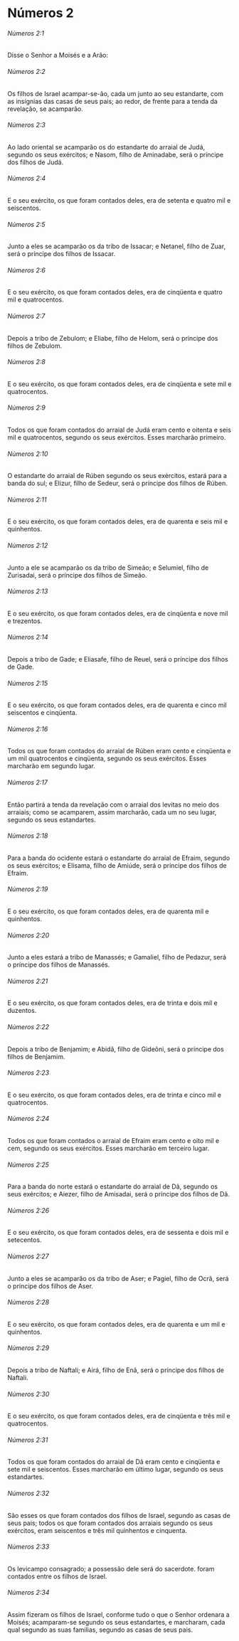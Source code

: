 # Números 2

###### Números 2:1

Disse o Senhor a Moisés e a Arão:

###### Números 2:2

Os filhos de Israel acampar-se-ão, cada um junto ao seu estandarte, com as insígnias das casas de seus pais; ao redor, de frente para a tenda da revelação, se acamparão.

###### Números 2:3

Ao lado oriental se acamparão os do estandarte do arraial de Judá, segundo os seus exércitos; e Nasom, filho de Aminadabe, será o príncipe dos filhos de Judá.

###### Números 2:4

E o seu exército, os que foram contados deles, era de setenta e quatro mil e seiscentos.

###### Números 2:5

Junto a eles se acamparão os da tribo de Issacar; e Netanel, filho de Zuar, será o príncipe dos filhos de Issacar.

###### Números 2:6

E o seu exército, os que foram contados deles, era de cinqüenta e quatro mil e quatrocentos.

###### Números 2:7

Depois a tribo de Zebulom; e Eliabe, filho de Helom, será o príncipe dos filhos de Zebulom.

###### Números 2:8

E o seu exército, os que foram contados deles, era de cinqüenta e sete mil e quatrocentos.

###### Números 2:9

Todos os que foram contados do arraial de Judá eram cento e oitenta e seis mil e quatrocentos, segundo os seus exércitos. Esses marcharão primeiro.

###### Números 2:10

O estandarte do arraial de Rúben segundo os seus exércitos, estará para a banda do sul; e Elizur, filho de Sedeur, será o príncipe dos filhos de Rúben.

###### Números 2:11

E o seu exército, os que foram contados deles, era de quarenta e seis mil e quinhentos.

###### Números 2:12

Junto a ele se acamparão os da tribo de Simeão; e Selumiel, filho de Zurisadai, será o príncipe dos filhos de Simeão.

###### Números 2:13

E o seu exército, os que foram contados deles, era de cinqüenta e nove mil e trezentos.

###### Números 2:14

Depois a tribo de Gade; e Eliasafe, filho de Reuel, será o príncipe dos filhos de Gade.

###### Números 2:15

E o seu exército, os que foram contados deles, era de quarenta e cinco mil seiscentos e cinqüenta.

###### Números 2:16

Todos os que foram contados do arraial de Rúben eram cento e cinqüenta e um mil quatrocentos e cinqüenta, segundo os seus exércitos. Esses marcharão em segundo lugar.

###### Números 2:17

Então partirá a tenda da revelação com o arraial dos levitas no meio dos arraiais; como se acamparem, assim marcharão, cada um no seu lugar, segundo os seus estandartes.

###### Números 2:18

Para a banda do ocidente estará o estandarte do arraial de Efraim, segundo os seus exércitos; e Elisama, filho de Amiúde, será o príncipe dos filhos de Efraim.

###### Números 2:19

E o seu exército, os que foram contados deles, era de quarenta mil e quinhentos.

###### Números 2:20

Junto a eles estará a tribo de Manassés; e Gamaliel, filho de Pedazur, será o príncipe dos filhos de Manassés.

###### Números 2:21

E o seu exército, os que foram contados deles, era de trinta e dois mil e duzentos.

###### Números 2:22

Depois a tribo de Benjamim; e Abidã, filho de Gideôni, será o príncipe dos filhos de Benjamim.

###### Números 2:23

E o seu exército, os que foram contados deles, era de trinta e cinco mil e quatrocentos.

###### Números 2:24

Todos os que foram contados o arraial de Efraim eram cento e oito mil e cem, segundo os seus exércitos. Esses marcharão em terceiro lugar.

###### Números 2:25

Para a banda do norte estará o estandarte do arraial de Dã, segundo os seus exércitos; e Aiezer, filho de Amisadai, será o príncipe dos filhos de Dã.

###### Números 2:26

E o seu exército, os que foram contados deles, era de sessenta e dois mil e setecentos.

###### Números 2:27

Junto a eles se acamparão os da tribo de Aser; e Pagiel, filho de Ocrã, será o príncipe dos filhos de Aser.

###### Números 2:28

E o seu exército, os que foram contados deles, era de quarenta e um mil e quinhentos.

###### Números 2:29

Depois a tribo de Naftali; e Airá, filho de Enã, será o príncipe dos filhos de Naftali.

###### Números 2:30

E o seu exército, os que foram contados deles, era de cinqüenta e três mil e quatrocentos.

###### Números 2:31

Todos os que foram contados do arraial de Dã eram cento e cinqüenta e sete mil e seiscentos. Esses marcharão em último lugar, segundo os seus estandartes.

###### Números 2:32

São esses os que foram contados dos filhos de Israel, segundo as casas de seus pais; todos os que foram contados dos arraiais segundo os seus exércitos, eram seiscentos e três mil quinhentos e cinquenta.

###### Números 2:33

Os levicampo consagrado; a possessão dele será do sacerdote. foram contados entre os filhos de Israel.

###### Números 2:34

Assim fizeram os filhos de Israel, conforme tudo o que o Senhor ordenara a Moisés; acamparam-se segundo os seus estandartes, e marcharam, cada qual segundo as suas familias, segundo as casas de seus pais.

